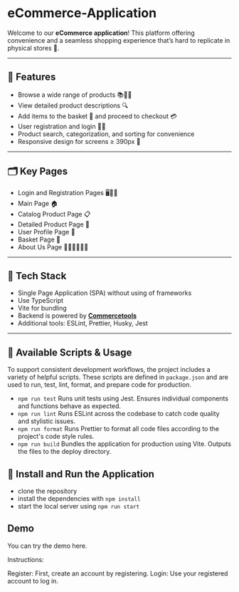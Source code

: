# eCommerce-Application

Welcome to our **eCommerce application**!
This platform offering convenience and a seamless shopping experience that’s hard to replicate in physical stores 🚀.

---

## 🌟 Features

- Browse a wide range of products 📚👗👟
- View detailed product descriptions 🔍
- Add items to the basket 🛒 and proceed to checkout 💳
- User registration and login 📝🔐
- Product search, categorization, and sorting for convenience
- Responsive design for screens ≥ 390px 📲

---

## 🗂️ Key Pages

- Login and Registration Pages 🖥️🔐📝
- Main Page 🏠
- Catalog Product Page 📋
- Detailed Product Page 🔎
- User Profile Page 👤
- Basket Page 🛒
- About Us Page 🙋‍♂️🙋‍♀️🙋‍♀️

---

## 🧠 Tech Stack

- Single Page Application (SPA) without using of frameworks
- Use TypeScript
- Vite for bundling
- Backend is powered by **[Commercetools](https://commercetools.com/)**
- Additional tools: ESLint, Prettier, Husky, Jest

---

## 🧰 Available Scripts & Usage

To support consistent development workflows, the project includes a variety of helpful scripts. These scripts are defined in `package.json` and are used to run, test, lint, format, and prepare code for production.

- `npm run test`
  Runs unit tests using Jest. Ensures individual components and functions behave as expected.
- `npm run lint`
  Runs ESLint across the codebase to catch code quality and stylistic issues.
- `npm run format`
  Runs Prettier to format all code files according to the project's code style rules.
- `npm run build`
  Bundles the application for production using Vite. Outputs the files to the deploy directory.

## 🚀 Install and Run the Application

- clone the repository
- install the dependencies with `npm install`
- start the local server using `npm run start`

## Demo

You can try the demo here.

Instructions:

Register: First, create an account by registering.
Login: Use your registered account to log in.
